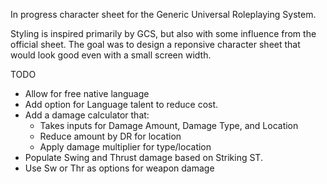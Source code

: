 In progress character sheet for the Generic Universal Roleplaying System.

Styling is inspired primarily by GCS, but also with some influence from the official sheet. The goal was to design a reponsive character sheet that would look good even with a small screen width.


TODO
 - Allow for free native language
 - Add option for Language talent to reduce cost.
 - Add a damage calculator that:
    - Takes inputs for Damage Amount, Damage Type, and Location
    - Reduce amount by DR for location
    - Apply damage multiplier for type/location
 - Populate Swing and Thrust damage based on Striking ST.
 - Use Sw or Thr as options for weapon damage
